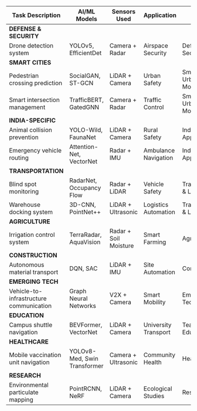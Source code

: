 | Task Description                        | AI/ML Models                 | Sensors Used          | Application          | Domain                        |
| --------------------------------------- | ---------------------------- | --------------------- | -------------------- | ----------------------------- |
| **DEFENSE & SECURITY**                  |
| Drone detection system                  | YOLOv5, EfficientDet         | Camera + Radar        | Airspace Security    | Defense & Security            |
| **SMART CITIES**                        |
| Pedestrian crossing prediction          | SocialGAN, ST-GCN            | LiDAR + Camera        | Urban Safety         | Smart Cities & Urban Mobility |
| Smart intersection management           | TrafficBERT, GatedGNN        | Camera + Radar        | Traffic Control      | Smart Cities & Urban Mobility |
| **INDIA-SPECIFIC**                      |
| Animal collision prevention             | YOLO-Wild, FaunaNet          | LiDAR + Camera        | Rural Safety         | India-Specific Applications   |
| Emergency vehicle routing               | Attention-Net, VectorNet     | Radar + IMU           | Ambulance Navigation | India-Specific Applications   |
| **TRANSPORTATION**                      |
| Blind spot monitoring                   | RadarNet, Occupancy Flow     | Radar + LiDAR         | Vehicle Safety       | Transportation & Logistics    |
| Warehouse docking system                | 3D-CNN, PointNet++           | LiDAR + Ultrasonic    | Logistics Automation | Transportation & Logistics    |
| **AGRICULTURE**                         |
| Irrigation control system               | TerraRadar, AquaVision       | Radar + Soil Moisture | Smart Farming        | Agriculture                   |
| **CONSTRUCTION**                        |
| Autonomous material transport           | DQN, SAC                     | LiDAR + IMU           | Site Automation      | Construction                  |
| **EMERGING TECH**                       |
| Vehicle-to-infrastructure communication | Graph Neural Networks        | V2X + Camera          | Smart Mobility       | Emerging Technologies         |
| **EDUCATION**                           |
| Campus shuttle navigation               | BEVFormer, VectorNet         | LiDAR + Camera        | University Transport | Teaching + Education          |
| **HEALTHCARE**                          |
| Mobile vaccination unit navigation      | YOLOv8-Med, Swin Transformer | Camera + Ultrasonic   | Community Health     | Healthcare                    |
| **RESEARCH**                            |
| Environmental particulate mapping       | PointRCNN, NeRF              | LiDAR + Camera        | Ecological Studies   | Research                      |
